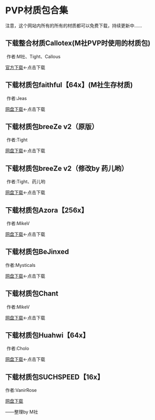# PVP材质包合集

注意，这个网站内所有的所有的材质都可以免费下载，持续更新中……

## 下载整合材质Callotex(M社PVP时使用的材质包)

  作者:M社、Tight、Callous

[官方下载](https://mcjoint-stockcompany.github.io/error/)←点击下载

## 下载材质包faithful【64x】(M社生存材质)

  作者:Jeas
 
[网盘下载](https://pan.baidu.com/s/1W2VG301t1YHU5u8XtLtlPw)←点击下载

## 下载材质包breeZe v2（原版）

  作者:Tight
  
  [网盘下载](https://pan.baidu.com/s/164BeLU4x7jOOf_Zs6NgfFA)←点击下载

## 下载材质包breeZe v2（修改by 药儿哟）

  作者:Tight、药儿哟

[网盘下载](https://pan.baidu.com/s/1Vk1bZVZGUXLWhfdhQoZ5pg)←点击下载

## 下载材质包Azora【256x】

  作者:MikeV

[网盘下载](https://pan.baidu.com/s/1KgPPhtzj_WTZQ9bbWkj1ow)←点击下载

## 下载材质包BeJinxed

  作者:Mysticals

[网盘下载](https://pan.baidu.com/s/1KksT-NvVDrlmmCvXbaVrRw)←点击下载

## 下载材质包Chant

  作者:MikeV

[网盘下载](https://pan.baidu.com/s/1l_O5f7k7o9SojYl19dol_g)←点击下载

## 下载材质包Huahwi【64x】

  作者:Cholo

[网盘下载](https://pan.baidu.com/s/1m-3JMot6a8KbmXqOowF5fA)←点击下载

## 下载材质包SUCHSPEED【16x】

  作者:VanirRose
  
[网盘下载](https://pan.baidu.com/s/1w2VdSHK3dExOBTmO8dBj5g)

——整理by M社
